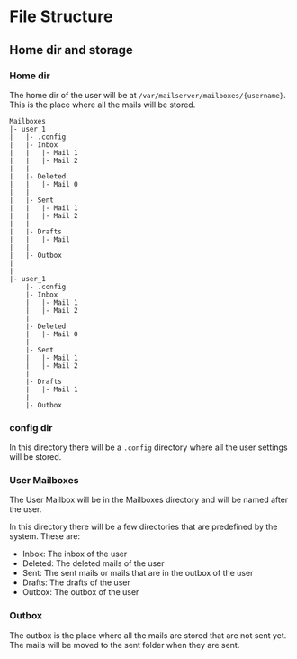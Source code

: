 # File Structure
## Home dir and storage

### Home dir
The home dir of the user will be at `/var/mailserver/mailboxes/{username}`.
This is the place where all the mails will be stored.

```
Mailboxes
|- user_1
|   |- .config
|   |- Inbox
|   |   |- Mail 1
|   |   |- Mail 2
|   |
|   |- Deleted
|   |   |- Mail 0
|   |
|   |- Sent
|   |   |- Mail 1
|   |   |- Mail 2
|   |
|   |- Drafts
|   |   |- Mail 
|   |
|   |- Outbox
|  
|
|- user_1
    |- .config
    |- Inbox
    |   |- Mail 1
    |   |- Mail 2
    |
    |- Deleted
    |   |- Mail 0
    |
    |- Sent
    |   |- Mail 1
    |   |- Mail 2
    |
    |- Drafts
    |   |- Mail 1
    |
    |- Outbox

```

### config dir
In this directory there will be a `.config` directory where all the user settings will be stored.

### User Mailboxes
The User Mailbox will be in the Mailboxes directory and will be named after the user.

In this directory there will be a few directories that are predefined by the system.
These are:
- Inbox: The inbox of the user
- Deleted: The deleted mails of the user
- Sent: The sent mails or mails that are in the outbox of the user
- Drafts: The drafts of the user
- Outbox: The outbox of the user

### Outbox
The outbox is the place where all the mails are stored that are not sent yet.
The mails will be moved to the sent folder when they are sent.


